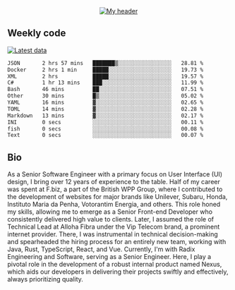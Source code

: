 <div align="center">
  <a href="https://skvggor.dev">
    <img src="https://github.com/skvggor/skvggor/assets/958723/d0c9aa9c-0c21-4219-acff-3d4f36f94691" alt="My header" />
  </a>
</div>


## Weekly code

[![Latest data](https://github.com/skvggor/skvggor/actions/workflows/main.yml/badge.svg)](https://github.com/skvggor/skvggor/actions/workflows/main.yml)

<!--START_SECTION:waka-->

```txt
JSON       2 hrs 57 mins   ███████▒░░░░░░░░░░░░░░░░░   28.81 %
Docker     2 hrs 1 min     █████░░░░░░░░░░░░░░░░░░░░   19.73 %
XML        2 hrs           █████░░░░░░░░░░░░░░░░░░░░   19.57 %
C#         1 hr 13 mins    ███░░░░░░░░░░░░░░░░░░░░░░   11.99 %
Bash       46 mins         ██░░░░░░░░░░░░░░░░░░░░░░░   07.51 %
Other      30 mins         █▒░░░░░░░░░░░░░░░░░░░░░░░   05.02 %
YAML       16 mins         ▓░░░░░░░░░░░░░░░░░░░░░░░░   02.65 %
TOML       14 mins         ▓░░░░░░░░░░░░░░░░░░░░░░░░   02.28 %
Markdown   13 mins         ▓░░░░░░░░░░░░░░░░░░░░░░░░   02.17 %
INI        0 secs          ░░░░░░░░░░░░░░░░░░░░░░░░░   00.11 %
fish       0 secs          ░░░░░░░░░░░░░░░░░░░░░░░░░   00.08 %
Text       0 secs          ░░░░░░░░░░░░░░░░░░░░░░░░░   00.07 %
```

<!--END_SECTION:waka-->

## Bio

<p>As a Senior Software Engineer with a primary focus on User Interface (UI) design, I bring over 12 years of experience to the table. Half of my career was spent at F.biz, a part of the British WPP Group, where I contributed to the development of websites for major brands like Unilever, Subaru, Honda, Instituto Maria da Penha, Votorantim Energia, and others. This role honed my skills, allowing me to emerge as a Senior Front-end Developer who consistently delivered high value to clients. Later, I assumed the role of Technical Lead at Alloha Fibra under the Vip Telecom brand, a prominent internet provider. There, I was instrumental in technical decision-making and spearheaded the hiring process for an entirely new team, working with Java, Rust, TypeScript, React, and Vue. Currently, I'm with Radix Engineering and Software, serving as a Senior Engineer. Here, I play a pivotal role in the development of a robust internal product named Nexus, which aids our developers in delivering their projects swiftly and effectively, always prioritizing quality.</p>

<!-- </details> -->

<!-- <div align="center">
  <h2>🤖 Recent Code Activity</h2>
  <img width="500" src="https://github-readme-stats.vercel.app/api/wakatime?username=skvggor&hide_title=true&layout=compact&theme=transparent" alt="Wakatime Stats" />
</div>

<br>

<div align="center">
  <h2>📈 GitHub Stats</h2>
  <img width="500" src="https://github-readme-stats.vercel.app/api?username=skvggor&show_icons=true&theme=transparent&hide_title=true&count_private=true" alt="GitHub Stats" />
</div>
 -->
